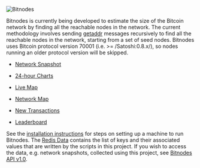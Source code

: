 ![Bitnodes](https://bitnodes.earn.com/static/img/bitnodes-github.png "Bitnodes")

Bitnodes is currently being developed to estimate the size of the Bitcoin network by finding all
the reachable nodes in the network. The current methodology involves sending
[getaddr](https://en.bitcoin.it/wiki/Protocol_specification#getaddr) messages recursively to find
all the reachable nodes in the network, starting from a set of seed nodes. Bitnodes uses Bitcoin
protocol version 70001 (i.e. >= /Satoshi:0.8.x/), so nodes running an older protocol version will
be skipped.

* [Network Snapshot](https://bitnodes.earn.com/nodes/)

* [24-hour Charts](https://bitnodes.earn.com/dashboard/)

* [Live Map](https://bitnodes.earn.com/nodes/live-map/)

* [Network Map](https://bitnodes.earn.com/nodes/network-map/)

* [New Transactions](https://bitnodes.earn.com/dashboard/transactions/)

* [Leaderboard](https://bitnodes.earn.com/nodes/leaderboard/)

See the [installation instructions](INSTALL.md) for steps on setting up a machine to run Bitnodes.
The [Redis Data](https://github.com/ayeowch/bitnodes/wiki/Redis-Data) contains the list of keys and
their associated values that are written by the scripts in this project. If you wish to access the
data, e.g. network snapshots, collected using this project, see
[Bitnodes API v1.0](https://bitnodes.earn.com/api/).
